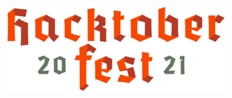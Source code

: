 <p align="center">
<img src="https://raw.githubusercontent.com/varghesejose2020/HF-2021/main/logo/logo-hacktoberfest-full.7d5e2645.svg" width="500px">
</p>
